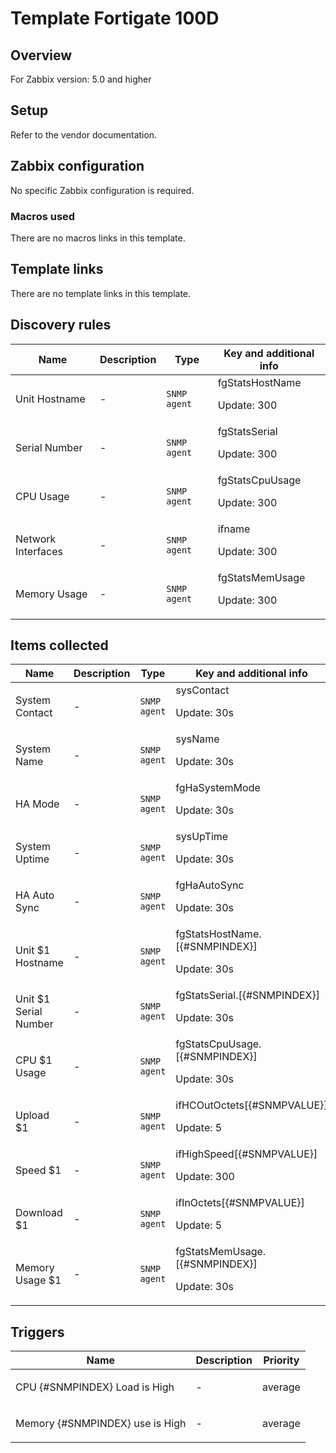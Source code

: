 # Template Fortigate 100D

## Overview

For Zabbix version: 5.0 and higher

## Setup

Refer to the vendor documentation.

## Zabbix configuration

No specific Zabbix configuration is required.

### Macros used

There are no macros links in this template.

## Template links

There are no template links in this template.

## Discovery rules

|Name|Description|Type|Key and additional info|
|----|-----------|----|----|
|Unit Hostname|<p>-</p>|`SNMP agent`|fgStatsHostName<p>Update: 300</p>|
|Serial Number|<p>-</p>|`SNMP agent`|fgStatsSerial<p>Update: 300</p>|
|CPU Usage|<p>-</p>|`SNMP agent`|fgStatsCpuUsage<p>Update: 300</p>|
|Network Interfaces|<p>-</p>|`SNMP agent`|ifname<p>Update: 300</p>|
|Memory Usage|<p>-</p>|`SNMP agent`|fgStatsMemUsage<p>Update: 300</p>|
## Items collected

|Name|Description|Type|Key and additional info|
|----|-----------|----|----|
|System Contact|<p>-</p>|`SNMP agent`|sysContact<p>Update: 30s</p>|
|System Name|<p>-</p>|`SNMP agent`|sysName<p>Update: 30s</p>|
|HA Mode|<p>-</p>|`SNMP agent`|fgHaSystemMode<p>Update: 30s</p>|
|System Uptime|<p>-</p>|`SNMP agent`|sysUpTime<p>Update: 30s</p>|
|HA Auto Sync|<p>-</p>|`SNMP agent`|fgHaAutoSync<p>Update: 30s</p>|
|Unit $1 Hostname|<p>-</p>|`SNMP agent`|fgStatsHostName.[{#SNMPINDEX}]<p>Update: 30s</p>|
|Unit $1 Serial Number|<p>-</p>|`SNMP agent`|fgStatsSerial.[{#SNMPINDEX}]<p>Update: 30s</p>|
|CPU $1 Usage|<p>-</p>|`SNMP agent`|fgStatsCpuUsage.[{#SNMPINDEX}]<p>Update: 30s</p>|
|Upload $1|<p>-</p>|`SNMP agent`|ifHCOutOctets[{#SNMPVALUE}]<p>Update: 5</p>|
|Speed $1|<p>-</p>|`SNMP agent`|ifHighSpeed[{#SNMPVALUE}]<p>Update: 300</p>|
|Download $1|<p>-</p>|`SNMP agent`|ifInOctets[{#SNMPVALUE}]<p>Update: 5</p>|
|Memory Usage $1|<p>-</p>|`SNMP agent`|fgStatsMemUsage.[{#SNMPINDEX}]<p>Update: 30s</p>|
## Triggers

|Name|Description|Priority|
|----|-----------|----|
|CPU {#SNMPINDEX} Load is High|<p>-</p>|average|
|Memory {#SNMPINDEX} use is High|<p>-</p>|average|
